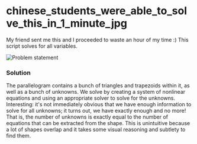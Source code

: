 # chinese_students_were_able_to_solve_this_in_1_minute_jpg

My friend sent me this and I proceeded to waste an hour of my time :) This script solves for all variables.

![Problem statement](https://i0.wp.com/mindyourdecisions.com/blog/wp-content/uploads/2018/01/5th-grade-gifted-chinese-math-problem-wp.png?resize=600%2C338&ssl=1)

### Solution

The parallelogram contains a bunch of triangles and trapezoids within it, as well as a bunch of unknowns. We solve by creating a system of nonlinear equations and using an appropriate solver to solve for the unknowns. Interesting: it's not immediately obvious that we have enough information to solve for all unknowns; it turns out, we have exactly enough and no more! That is, the number of unknowns is exactly equal to the number of equations that can be extracted from the shape. This is unintuitive because a lot of shapes overlap and it takes some visual reasoning and subtlety to find them.
